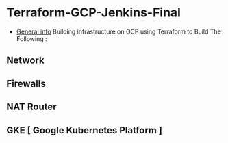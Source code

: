 # Terraform-GCP-Jenkins-Final
* [General info](#general-info)
Building infrastructure on GCP using Terraform to Build The Following : 
## Network 
## Firewalls 
## NAT Router
## GKE [ Google Kubernetes Platform ]
